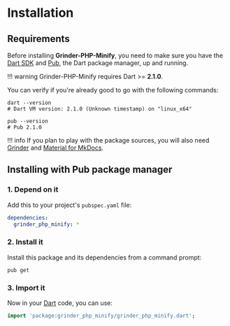 # Installation

## Requirements
Before installing **Grinder-PHP-Minify**, you need to make sure you have the [Dart SDK](https://www.dartlang.org/tools/sdk)
and [Pub](https://www.dartlang.org/tools/pub), the Dart package manager, up and running.

!!! warning
    Grinder-PHP-Minify requires Dart >= **2.1.0**.

You can verify if you're already good to go with the following commands:

```shell
dart --version
# Dart VM version: 2.1.0 (Unknown timestamp) on "linux_x64"

pub --version
# Pub 2.1.0
```

!!! info
    If you plan to play with the package sources, you will also need
    [Grinder](https://google.github.io/grinder.dart) and [Material for MkDocs](https://squidfunk.github.io/mkdocs-material).

## Installing with Pub package manager

### 1. Depend on it
Add this to your project's `pubspec.yaml` file:

```yaml
dependencies:
  grinder_php_minify: *
```

### 2. Install it
Install this package and its dependencies from a command prompt:

```shell
pub get
```

### 3. Import it
Now in your [Dart](https://www.dartlang.org) code, you can use:

```dart
import 'package:grinder_php_minify/grinder_php_minify.dart';
```
